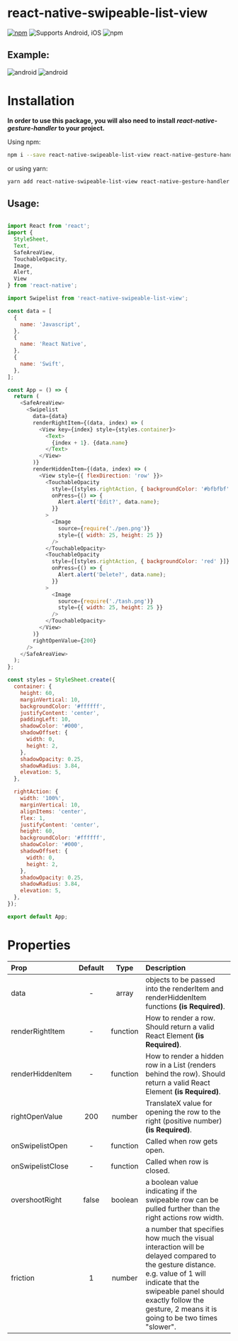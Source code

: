 # react-native-swipeable-list-view
[![npm](https://img.shields.io/npm/v/react-native-swipeable-list-view?color=red&logo=npm)](https://www.npmjs.com/package/react-native-swipeable-list-view)
![Supports Android, iOS](https://img.shields.io/badge/platforms-android%20%7C%20ios-green.svg?color=skyblue&logo=react) 
![npm](https://img.shields.io/npm/dm/react-native-swipeable-list-view)


## Example:

![android](./screen-gif.gif) ![android](./screen-ios-gif.gif)



# Installation
**In order to use this package, you will also need to install *react-native-gesture-handler* to your project.**

Using npm:

```sh
npm i --save react-native-swipeable-list-view react-native-gesture-handler 
```
or using yarn:

```sh
yarn add react-native-swipeable-list-view react-native-gesture-handler 
```

## Usage:

```js

import React from 'react';
import {
  StyleSheet,
  Text,
  SafeAreaView,
  TouchableOpacity,
  Image,
  Alert,
  View
} from 'react-native';

import Swipelist from 'react-native-swipeable-list-view';

const data = [
  {
    name: 'Javascript',
  },
  {
    name: 'React Native',
  },
  {
    name: 'Swift',
  },
];

const App = () => {
  return (
    <SafeAreaView>
      <Swipelist
        data={data}
        renderRightItem={(data, index) => (
          <View key={index} style={styles.container}>
            <Text>
              {index + 1}. {data.name}
            </Text>
          </View>
        )}
        renderHiddenItem={(data, index) => (
          <View style={{ flexDirection: 'row' }}>
            <TouchableOpacity
              style={[styles.rightAction, { backgroundColor: '#bfbfbf' }]}
              onPress={() => {
                Alert.alert('Edit?', data.name);
              }}
            >
              <Image
                source={require('./pen.png')}
                style={{ width: 25, height: 25 }}
              />
            </TouchableOpacity>
            <TouchableOpacity
              style={[styles.rightAction, { backgroundColor: 'red' }]}
              onPress={() => {
                Alert.alert('Delete?', data.name);
              }}
            >
              <Image
                source={require('./tash.png')}
                style={{ width: 25, height: 25 }}
              />
            </TouchableOpacity>
          </View>
        )}
        rightOpenValue={200}
      />
    </SafeAreaView>
  );
};

const styles = StyleSheet.create({
  container: {
    height: 60,
    marginVertical: 10,
    backgroundColor: '#ffffff',
    justifyContent: 'center',
    paddingLeft: 10,
    shadowColor: '#000',
    shadowOffset: {
      width: 0,
      height: 2,
    },
    shadowOpacity: 0.25,
    shadowRadius: 3.84,
    elevation: 5,
  },

  rightAction: {
    width: '100%',
    marginVertical: 10,
    alignItems: 'center',
    flex: 1,
    justifyContent: 'center',
    height: 60,
    backgroundColor: '#ffffff',
    shadowColor: '#000',
    shadowOffset: {
      width: 0,
      height: 2,
    },
    shadowOpacity: 0.25,
    shadowRadius: 3.84,
    elevation: 5,
  },
});

export default App;

```
# Properties

Prop | Default | Type | Description 
| :------------- |:---------------:| :---------------:| :-----|
 data | - | array |  objects to be passed into the renderItem and renderHiddenItem functions **(is Required)**. |
 renderRightItem | - | function | 	How to render a row. Should return a valid React Element **(is Required)**. |
 renderHiddenItem | - | function | How to render a hidden row in a List (renders behind the row). Should return a valid React Element **(is Required)**. |
rightOpenValue | 200 | number | TranslateX value for opening the row to the right (positive number) **(is Required)**. |
 onSwipelistOpen | - | function | Called when row gets open. |
 onSwipelistClose | - | function | Called when row is closed. |
 overshootRight | false | boolean | a boolean value indicating if the swipeable row can be pulled further than the right actions row width. |
 friction | 1 | number | a number that specifies how much the visual interaction will be delayed compared to the gesture distance. e.g. value of 1 will indicate that the swipeable panel should exactly follow the gesture, 2 means it is going to be two times "slower". |



